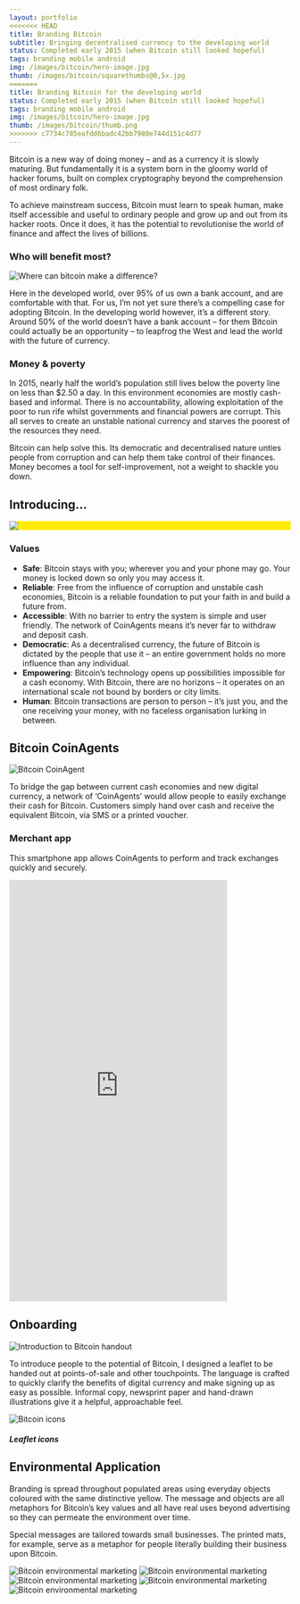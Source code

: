 ```yaml
---
layout: portfolio
<<<<<<< HEAD
title: Branding Bitcoin
subtitle: Bringing decentralised currency to the developing world
status: Completed early 2015 (when Bitcoin still looked hopeful)
tags: branding mobile android
img: /images/bitcoin/hero-image.jpg
thumb: /images/bitcoin/squarethumbs@0,5x.jpg
=======
title: Branding Bitcoin for the developing world
status: Completed early 2015 (when Bitcoin still looked hopeful)
tags: branding mobile android
img: /images/bitcoin/hero-image.jpg
thumb: /images/bitcoin/thumb.png
>>>>>>> c7734c785eafdd6badc42bb7980e744d151c4d77
---
```


Bitcoin is a new way of doing money – and as a currency it is slowly maturing. But fundamentally it is a system born in the gloomy world of hacker forums, built on complex cryptography beyond the comprehension of most ordinary folk.

To achieve mainstream success, Bitcoin must learn to speak human, make itself accessible and useful to ordinary people and grow up and out from its hacker roots. Once it does, it has the potential to revolutionise the world of finance and affect the lives of billions.

### Who will benefit most?

<div>
<img src="/images/bitcoin/developed-land.png" alt="Where can bitcoin make a difference?" class="full">
</div>

Here in the developed world, over 95% of us own a bank account, and are comfortable with that. For us, I’m not yet sure there’s a compelling case for adopting Bitcoin. In the developing world however, it’s a different story. Around 50% of the world doesn’t have a bank account – for them Bitcoin could actually be an opportunity – to leapfrog the West and lead the world with the future of currency.

### Money & poverty
In 2015, nearly half the world’s population still lives below the poverty line on less than $2.50 a day. In this environment economies are mostly cash-based and informal. There is no accountability, allowing exploitation of the poor to run rife whilst governments and financial powers are corrupt. This all serves to create an unstable national currency and starves the poorest of the resources they need.

Bitcoin can help solve this. Its democratic and decentralised nature unties people from corruption and can help them take control of their finances. Money becomes a tool for self-improvement, not a weight to shackle you down.

## Introducing…
<section style="background: #FFEB00">

<img src="/images/bitcoin/bitcoin-banner.png" class="wide">

</section>

### Values

- **Safe**: Bitcoin stays with you; wherever you and your phone may go. Your money is locked down so only you may access it.
- **Reliable**: Free from the influence of corruption and unstable cash economies, Bitcoin is a reliable foundation to put your faith in and build a future from.
- **Accessible**:
With no barrier to entry the system is simple and user friendly. The network of CoinAgents means it’s never far to withdraw and deposit cash.
- **Democratic**:
As a decentralised currency, the future of Bitcoin is dictated by the people that use it – an entire government holds no more influence than any individual.
- **Empowering**:
Bitcoin’s technology opens up possibilities impossible for a cash economy. With Bitcoin, there are no horizons – it operates on an international scale not bound by borders or city limits.
- **Human**:
Bitcoin transactions are person to person – it’s just you, and the one receiving your money, with no faceless organisation lurking in between.


## Bitcoin CoinAgents

<div>
<img alt="Bitcoin CoinAgent" src="/images/bitcoin/shopfront.jpg" class="wide">
</div>

To bridge the gap between current cash economies and new digital currency, a network of ‘CoinAgents’ would allow people to easily exchange their cash for Bitcoin. Customers simply hand over cash and receive the equivalent Bitcoin, via SMS or a printed voucher.

### Merchant app
This smartphone app allows CoinAgents to perform and track exchanges quickly and securely.

<iframe src="https://marvelapp.com/19fa5f7?emb=1" width="390" height="755" allowTransparency="true" frameborder="0"></iframe>


## Onboarding

<div>
<img src="/images/bitcoin/leaflet.jpg" alt="Introduction to Bitcoin handout" class="wide">
</div>

To introduce people to the potential of Bitcoin, I designed a leaflet to be handed out at points-of-sale and other touchpoints. The language is crafted to quickly clarify the benefits of digital currency and make signing up as easy as possible. Informal copy, newsprint paper and hand-drawn illustrations give it a helpful, approachable feel.

![Bitcoin icons](/images/bitcoin/icons.png)

##### Leaflet icons


## Environmental Application
Branding is spread throughout populated areas using everyday objects coloured with the same distinctive yellow. The message and objects are all metaphors for Bitcoin’s key values and all have real uses beyond advertising so they can permeate the environment over time.

Special messages are tailored towards small businesses. The printed mats, for example, serve as a metaphor for people literally building their business upon Bitcoin.

<section>
<img src="/images/bitcoin/environmental1.jpg" alt="Bitcoin environmental marketing" class="full">
<img src="/images/bitcoin/environmental2.jpg" alt="Bitcoin environmental marketing" class="full">
<img src="/images/bitcoin/environmental3.jpg" alt="Bitcoin environmental marketing" class="full">
<img src="/images/bitcoin/environmental4.jpg" alt="Bitcoin environmental marketing" class="full">
<img src="/images/bitcoin/environmental5.jpg" alt="Bitcoin environmental marketing" class="full">
</section>